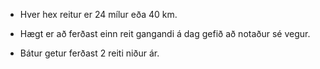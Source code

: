 - Hver hex reitur er 24 mílur eða 40 km.

- Hægt er að ferðast einn reit gangandi á dag gefið að notaður sé vegur.

- Bátur getur ferðast 2 reiti niður ár.
